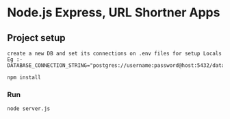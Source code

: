 # Node.js Express, URL Shortner Apps

## Project setup
```
create a new DB and set its connections on .env files for setup Locals
Eg :-
DATABASE_CONNECTION_STRING="postgres://username:password@host:5432/databasename"

npm install
```

### Run
```
node server.js
```
